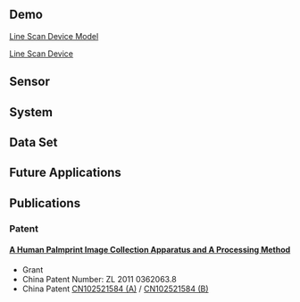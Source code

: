 Demo
-------


[Line Scan Device Model](/img/10acis_device.png)

[Line Scan Device](/img/10bdevice.png)



Sensor
------



System
------



Data Set
----------------



Future Applications
------------



Publications
------------

### Patent

#### <a href="http://www.google.com/patents/CN102521584B?cl=en" target="_blank">A Human Palmprint Image Collection Apparatus and A Processing Method</a>

+ Grant
+ China Patent Number: ZL 2011 0362063.8
+ China Patent [CN102521584 (A)](http://www.google.com/patents/CN102521584A?cl=en) / [CN102521584 (B)](http://www.google.com/patents/CN102521584B?cl=en)
